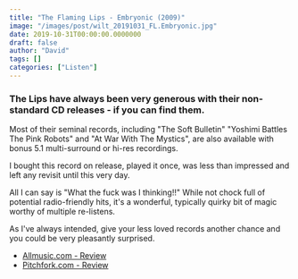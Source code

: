 ```yaml
---
title: "The Flaming Lips - Embryonic (2009)"
image: "/images/post/wilt_20191031_FL.Embryonic.jpg"
date: 2019-10-31T00:00:00.0000000
draft: false
author: "David"
tags: []
categories: ["Listen"]
---
```

### The Lips have always been very generous with their non-standard CD releases - if you can find them. 

 Most of their seminal records, including "The Soft Bulletin" "Yoshimi Battles The Pink Robots" and "At War With The Mystics", are also available with bonus 5.1 multi-surround or hi-res recordings.

 I bought this record on release, played it once, was less than impressed and left any revisit until this very day.

 All I can say is "What the fuck was I thinking!!" While not chock full of potential radio-friendly hits, it's a wonderful, typically quirky bit of magic worthy of multiple re-listens.

 As I've always intended, give your less loved records another chance and you could be very pleasantly surprised.

-  [Allmusic.com - Review](https://www.allmusic.com/album/embryonic-mw0000828174)
-  [Pitchfork.com - Review](https://pitchfork.com/reviews/albums/13522-embryonic/)